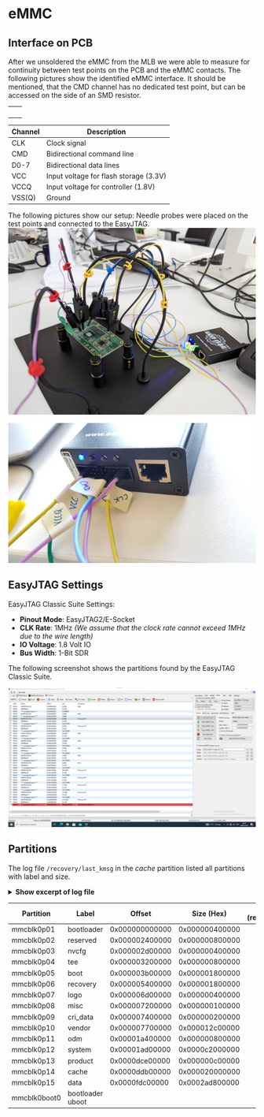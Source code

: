 # eMMC

## Interface on PCB

After we unsoldered the eMMC from the MLB we were able to measure for continuity
between test points on the PCB and the eMMC contacts. The following pictures
show the identified eMMC interface. It should be mentioned, that the
CMD channel has no dedicated test point, but can be accessed on the side of an
SMD resistor.

<table>
<tr>
<td>
<a href="./assets/pcb_mlb_back_tp-emmc_sm.svg">
<img src="./assets/pcb_mlb_back_tp-emmc_sm.svg" width="300" alt="">
</a>
</td><td>
<a href="./assets/pcb_mlb_front_contacts-emmc_pretty.svg">
<img src="./assets/pcb_mlb_front_contacts-emmc_pretty.svg" width="300" alt="">
</a>
</td>
</tr>
</table>

|Channel|Description|
|---    |---        |
|CLK|Clock signal|
|CMD|Bidirectional command line|
|D0-7|Bidirectional data lines|
|VCC|Input voltage for flash storage (3.3V)|
|VCCQ|Input voltage for controller (1.8V)|
|VSS(Q)|Ground|


The following pictures show our setup: Needle probes were placed on the test
points and connected to the EasyJTAG.
<a href="./assets/PXL_20230804_114641777.jpg">
<img src="./assets/PXL_20230804_114641777.jpg" width="700" alt="Setup to read eMMC with EasyJTAG">
</a>

<a href="./assets/20230503_162759.jpg">
<img src="./assets/20230503_162759.jpg" width="700" alt="Setup to read eMMC with EasyJTAG">
</a>

## EasyJTAG Settings

EasyJTAG Classic Suite Settings:
- **Pinout Mode**: EasyJTAG2/E-Socket
- **CLK Rate**: 1MHz *(We assume that the clock rate cannot exceed 1MHz due to the wire length)*
- **IO Voltage**: 1.8 Volt IO
- **Bus Width**: 1-Bit SDR

The following screenshot shows the partitions found by the EasyJTAG Classic
Suite.

<a href="./assets/easyjtag-partitions_2023-05-09-041436.png">
<img src="./assets/easyjtag-partitions_2023-05-09-041436.png" width="700" alt="Screenshot of partitions found in EasyJTAG Classic Suite">
</a>

## Partitions
The log file `/recovery/last_kmsg` in the *cache* partition listed all
partitions with label and size.

<details>
<summary><b>Show excerpt of log file</b></summary>

```
<6>[    0.942566@0]  mmc0: new HS400 MMC card at address 0001
<6>[    0.942570@0]  mmc0: clock 192000000, 8-bit-bus-width
<6>[    0.942570@0]   
<6>[    0.943043@0]  mmcblk0: mmc0:0001 DG4016 14.7 GiB 
<6>[    0.943217@0]  mmcblk0boot0: mmc0:0001 DG4016 partition 1 4.00 MiB
<6>[    0.943414@0]  mmcblk0boot1: mmc0:0001 DG4016 partition 2 4.00 MiB
<6>[    0.943605@0]  mmcblk0rpmb: mmc0:0001 DG4016 partition 3 4.00 MiB, chardev (245:0)
<6>[    0.948688@0]   mmcblk0: p1 p2 p3 p4 < p5 p6 p7 p8 p9 p10 p11 p12 p13 p14 p15 p16 >
<6>[    0.950885@0]  Enter aml_emmc_partition_ops
[...]
<6>[    0.953133@0]  [mmcblk0p01]           bootloader  offset 0x000000000000, size 0x000000400000 
<6>[    0.953251@0]  [mmcblk0p02]             reserved  offset 0x000002400000, size 0x000000800000 
<6>[    0.953366@0]  [mmcblk0p03]                nvcfg  offset 0x000002d00000, size 0x000000400000 
<6>[    0.953490@0]  [mmcblk0p04]                  tee  offset 0x000003200000, size 0x000000800000 
<6>[    0.953604@0]  [mmcblk0p05]                 boot  offset 0x000003b00000, size 0x000001800000 
<6>[    0.953718@0]  [mmcblk0p06]             recovery  offset 0x000005400000, size 0x000001800000 
<6>[    0.953833@0]  [mmcblk0p07]                 logo  offset 0x000006d00000, size 0x000000400000 
<6>[    0.953946@0]  [mmcblk0p08]                 misc  offset 0x000007200000, size 0x000000100000 
<6>[    0.954061@0]  [mmcblk0p09]             cri_data  offset 0x000007400000, size 0x000000200000 
<6>[    0.954242@0]  [mmcblk0p10]               vendor  offset 0x000007700000, size 0x000012c00000 
<6>[    0.954372@0]  [mmcblk0p11]                  odm  offset 0x00001a400000, size 0x000000800000 
<6>[    0.954486@0]  [mmcblk0p12]               system  offset 0x00001ad00000, size 0x0000c2000000 
<6>[    0.954601@0]  [mmcblk0p13]              product  offset 0x0000dce00000, size 0x000000c00000 
<6>[    0.954716@0]  [mmcblk0p14]                cache  offset 0x0000ddb00000, size 0x000020000000 
<6>[    0.954830@0]  [mmcblk0p15]                 data  offset 0x0000fdc00000, size 0x0002ad800000 
```

</details>

|Partition|Label|Offset|Size (Hex)|Size (readable)|eMMC image file dumped with EasyJTAG|
|---      |---  |---   |---       |---:           |---            |
|mmcblk0p01|bootloader|0x000000000000|0x000000400000|4 MB|eMMC_DG4016_3271852069_ROM1_PARTITION_P83_0x0_0x400000.bin|
|mmcblk0p02|reserved|0x000002400000|0x000000800000|8 MB|eMMC_DG4016_3271852069_ROM1_PARTITION_P83_0x2400000_0x800000.bin|
|mmcblk0p03|nvcfg|0x000002d00000|0x000000400000|4 MB|eMMC_DG4016_3271852069_ROM1_PARTITION_P83_0x2d00000_0x400000.bin|
|mmcblk0p04|tee|0x000003200000|0x000000800000|8 MB|eMMC_DG4016_3271852069_ROM1_PARTITION_P83_0x3200000_0x800000.bin|
|mmcblk0p05|boot|0x000003b00000|0x000001800000|24 MB|eMMC_DG4016_3271852069_ROM1_PARTITION_P83_0x3b00000_0x1800000.bin|
|mmcblk0p06|recovery|0x000005400000|0x000001800000|24 MB|eMMC_DG4016_3271852069_ROM1_PARTITION_P83_0x5400000_0x1800000.bin|
|mmcblk0p07|logo|0x000006d00000|0x000000400000|4 MB|eMMC_DG4016_3271852069_ROM1_PARTITION_P83_0x6d00000_0x400000.bin|
|mmcblk0p08|misc|0x000007200000|0x000000100000|1 MB|eMMC_DG4016_3271852069_ROM1_PARTITION_P83_0x7200000_0x100000.bin|
|mmcblk0p09|cri_data|0x000007400000|0x000000200000|2 MB|eMMC_DG4016_3271852069_ROM1_PARTITION_P83_0x7400000_0x200000.bin|
|mmcblk0p10|vendor|0x000007700000|0x000012c00000|300 MB|eMMC_DG4016_3271852069_ROM1_PARTITION_P83_0x7700000_0x12c00000.bin|
|mmcblk0p11|odm|0x00001a400000|0x000000800000|8 MB|eMMC_DG4016_3271852069_ROM1_PARTITION_P83_0x1a400000_0x800000.bin|
|mmcblk0p12|system|0x00001ad00000|0x0000c2000000|3 GB|eMMC_DG4016_3271852069_ROM1_PARTITION_P83_0x1ad00000_0xc2000000.bin|
|mmcblk0p13|product|0x0000dce00000|0x000000c00000|12 MB|eMMC_DG4016_3271852069_ROM1_PARTITION_P83_0xdce00000_0xc00000.bin|
|mmcblk0p14|cache|0x0000ddb00000|0x000020000000|512 MB|eMMC_DG4016_3271852069_ROM1_PARTITION_P83_0xddb00000_0x20000000.bin|
|mmcblk0p15|data|0x0000fdc00000|0x0002ad800000|10.7 GB|eMMC_DG4016_3271852069_ROM1_unmapped_0xfdb00200_0x69a646deb7cf3800.bin|
|mmcblk0boot0|bootloader uboot|||||
